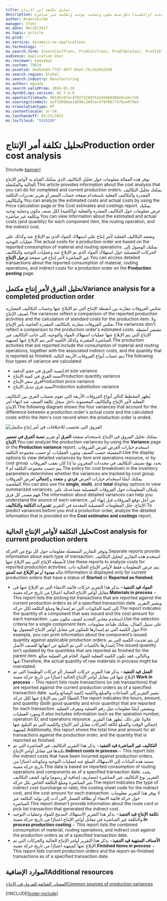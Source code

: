 ```yaml
---
title: تحليل تكلفة أمر الإنتاج
description: توفر هذه المقالة معلومات حول تحليل التكاليف الذي يمكنك القيام به لأوامر الإنتاج الحالية والمكتملة. يمكنك تحليل التكاليف المقدرة والتكاليف الفعلية باستخدام صفحة حساب السعر أو تقرير تقديرات التكلفة والتكاليف‬. يمكنك عرض معلومات حول التكاليف المقدرة والفعلية (والكمية) لكل صنف مكون وعملية توجيه وتكلفة غير مباشرة.
author: AndersGirke
manager: tfehr
ms.date: 06/20/2017
ms.topic: article
ms.prod: ''
ms.service: dynamics-ax-applications
ms.technology: ''
ms.search.form: InventCostTrans, ProdCalcTrans, ProdTableJour, ProdTableListPage, ProdSetupHistoricalCost
audience: Application User
ms.reviewer: kamaybac
ms.custom: 79634
ms.assetid: ded5da04-f787-49f7-b5e5-75c2a2b92930
ms.search.region: Global
ms.search.industry: Manufacturing
ms.author: mguada
ms.search.validFrom: 2016-02-28
ms.dyn365.ops.version: AX 7.0.0
ms.openlocfilehash: 90145c07ac4f0273288f6d1dddb0d99e9cd4cfd6
ms.sourcegitcommit: eaf330dbee1db96c20d5ac479f007747bea079eb
ms.translationtype: HT
ms.contentlocale: ar-SA
ms.lasthandoff: 02/15/2021
ms.locfileid: "5245289"
---
```

# <a name="production-order-cost-analysis"></a><span data-ttu-id="7ca46-105">تحليل تكلفة أمر الإنتاج</span><span class="sxs-lookup"><span data-stu-id="7ca46-105">Production order cost analysis</span></span>

[!include [banner](../includes/banner.md)]

<span data-ttu-id="7ca46-106">توفر هذه المقالة معلومات حول تحليل التكاليف الذي يمكنك القيام به لأوامر الإنتاج الحالية والمكتملة.</span><span class="sxs-lookup"><span data-stu-id="7ca46-106">This article provides information about the cost analysis that you can do for completed and current production orders.</span></span> <span data-ttu-id="7ca46-107">يمكنك تحليل التكاليف المقدرة والتكاليف الفعلية باستخدام صفحة حساب السعر أو تقرير تقديرات التكلفة والتكاليف‬.</span><span class="sxs-lookup"><span data-stu-id="7ca46-107">You can analyze the estimated costs and actual costs by using the Price calculation page or the Cost estimates and costings report.</span></span> <span data-ttu-id="7ca46-108">يمكنك عرض معلومات حول التكاليف المقدرة والفعلية (والكمية) لكل صنف مكون وعملية توجيه وتكلفة غير مباشرة.</span><span class="sxs-lookup"><span data-stu-id="7ca46-108">You can view information about the estimated and actual costs (and quantity) for each component item, the routing operation, and the indirect cost.</span></span>

<span data-ttu-id="7ca46-109">وتعتمد التكاليف الفعلية لأمر إنتاج على استهلاك المواد الذي تم الإبلاغ عنه وكذلك على عمليات التوجيه.</span><span class="sxs-lookup"><span data-stu-id="7ca46-109">The actual costs for a production order are based on the reported consumption of material and routing operations.</span></span> <span data-ttu-id="7ca46-110">يمكنك الوصول إلى الحركات التفصيلية حول استهلاك المواد الذي تم الإبلاغ عنه وعمليات التوجيه والتكاليف غير المباشرة لأمر إنتاج في صفحة **ترحيل الإنتاج‬**.</span><span class="sxs-lookup"><span data-stu-id="7ca46-110">You can access detailed transactions about the reported consumption of material, routing operations, and indirect costs for a production order on the **Production posting** page.</span></span>

## <a name="variance-analysis-for-a-completed-production-order"></a><span data-ttu-id="7ca46-111">تحليل الفرق لأمر إنتاج مكتمل</span><span class="sxs-lookup"><span data-stu-id="7ca46-111">Variance analysis for a completed production order</span></span>
<span data-ttu-id="7ca46-112">تعكس الفروقات مقارنة بين أنشطة الإنتاج التي تم الإبلاغ عنها وحساب التكاليف المعيارية لصنف الإنتاج.</span><span class="sxs-lookup"><span data-stu-id="7ca46-112">The variances reflect a comparison of the reported production activities and the calculation of standard costs for the production item.</span></span> <span data-ttu-id="7ca46-113">ولا تعكس الفروقات مقارنة بالتكاليف المقدرة الخاصة بأمر الإنتاج.</span><span class="sxs-lookup"><span data-stu-id="7ca46-113">The variances don't reflect a comparison to the production order's estimated costs.</span></span> <span data-ttu-id="7ca46-114">تتضمن أنشطة الإنتاج التي يتم الإبلاغ عنها عمليات استهلاك المواد والتوجيه، إلى جانب التكاليف غير المباشرة المقترنة وكذلك الكمية التي يتم الإبلاغ عنها كمنتهية.</span><span class="sxs-lookup"><span data-stu-id="7ca46-114">The production activities that are reported include the consumption of material and routing operations, together with the associated indirect costs, and the quantity that is reported as finished.</span></span> <span data-ttu-id="7ca46-115">يتم حساب أنواع الفروقات الأربعة التالية:</span><span class="sxs-lookup"><span data-stu-id="7ca46-115">The following four types of variance are calculated:</span></span>

-   <span data-ttu-id="7ca46-116">نسبة الفرق في حجم الدفعة</span><span class="sxs-lookup"><span data-stu-id="7ca46-116">Lot size variance</span></span>
-   <span data-ttu-id="7ca46-117">نسبة الفرق في كمية الإنتاج</span><span class="sxs-lookup"><span data-stu-id="7ca46-117">Production quantity variance</span></span>
-   <span data-ttu-id="7ca46-118">فرق سعر الإنتاج</span><span class="sxs-lookup"><span data-stu-id="7ca46-118">Production price variance</span></span>
-   <span data-ttu-id="7ca46-119">نسبة فرق تبديل الإنتاج</span><span class="sxs-lookup"><span data-stu-id="7ca46-119">Production substitution variance</span></span>

<span data-ttu-id="7ca46-120">يُظهر المخطط التالي أنواع الفروقات الأربعة التي تقوم بحساب الفرق بين التكاليف الفعلية لأمر الإنتاج والتكاليف المحسوبة داخل سجل تكلفة الصنف عند انتهاء أمر الإنتاج.</span><span class="sxs-lookup"><span data-stu-id="7ca46-120">The following diagram shows the four variances that account for the difference between a production order's actual costs and the calculated costs within the item's cost record when the production order is ended.</span></span> 

![الفروق التي تحتسب للاختلافات في أمر إنتاج مكتمل](./media/control.jpg) 

<span data-ttu-id="7ca46-122">يمكنك تحليل الفروق في الإنتاج باستخدام صفحة **الفرق** أو تقرير **نسبة الفرق في تسعير الإنتاج‬**.</span><span class="sxs-lookup"><span data-stu-id="7ca46-122">You can analyze the production variances by using the **Variance** page or the **Production variance** report.</span></span> <span data-ttu-id="7ca46-123">استخدم خيارات العرض لعرض الفروقات المفصلة حسب الصنف ومورد العمليات، أو حسب مجموعة التكلفة.</span><span class="sxs-lookup"><span data-stu-id="7ca46-123">Use the display options to view detailed variances by item and operations resource, or by cost group.</span></span> <span data-ttu-id="7ca46-124">يحدد نهج تصنيف التكاليف في محددات المخزون ما إذا كان تعقب الفروقات يتم حسب مجموعة التكلفة أم لا.</span><span class="sxs-lookup"><span data-stu-id="7ca46-124">The policy for cost breakdown in the inventory parameters determines whether the variances are tracked by cost group.</span></span> <span data-ttu-id="7ca46-125">يمكنك أيضًا استخدام خيارات العرض **فردي** و **متعدد** و **إجمالي** لعرض الفروقات الملخصة.</span><span class="sxs-lookup"><span data-stu-id="7ca46-125">You can also use the **single**, **multi**, and **total** display options to view summarized variances.</span></span> <span data-ttu-id="7ca46-126">بإمكان المعلومات حول الفروقات التفصيلية مساعدتك على فهم مصدر كل فرق.</span><span class="sxs-lookup"><span data-stu-id="7ca46-126">The information about detailed variances can help you understand the source of each variance.</span></span> <span data-ttu-id="7ca46-127">من أجل توقع الفروقات قبل إنهاء أمر الإنتاج، حلل المعلومات التفصيلية المقدمة في التقرير **تقديرات التكلفة والتكاليف**.</span><span class="sxs-lookup"><span data-stu-id="7ca46-127">To predict variances before you end a production order, analyze the detailed information that is provided on the **Cost estimates and costings** report.</span></span>

## <a name="cost-analysis-for-current-production-orders"></a><span data-ttu-id="7ca46-128">تحليل التكلفة لأوامر الإنتاج الحالية</span><span class="sxs-lookup"><span data-stu-id="7ca46-128">Cost analysis for current production orders</span></span>
<span data-ttu-id="7ca46-129">وتوفر التقارير المنفصلة معلومات حول كل نوع من الحركة.</span><span class="sxs-lookup"><span data-stu-id="7ca46-129">Separate reports provide information about each type of transaction.</span></span> <span data-ttu-id="7ca46-130">استخدم هذه التقارير لتحليل التكاليف لأنشطة الإنتاج التي يتم الإبلاغ عنها.</span><span class="sxs-lookup"><span data-stu-id="7ca46-130">Use these reports to analyze costs for reported production activities.</span></span> <span data-ttu-id="7ca46-131">يتم عرض المعلومات فقط لأوامر الإنتاج الحالية ذات حالة **مبدوء** أو **تم الإبلاغ عنه كمنتهٍ‬**.</span><span class="sxs-lookup"><span data-stu-id="7ca46-131">Information is displayed only for current production orders that have a status of **Started** or **Reported as finished**.</span></span>

-   <span data-ttu-id="7ca46-132">**المواد قيد التنفيذ‬**− يذكر هذا التقرير حركات قائمة الانتقاء التي تم الإبلاغ عنها في مقابل أوامر الإنتاج الحالية اعتبارًا من تاريخ حركة معينة.</span><span class="sxs-lookup"><span data-stu-id="7ca46-132">**Materials in process** − This report lists the picking list transactions that are reported against the current production orders as of a specified transaction date.</span></span> <span data-ttu-id="7ca46-133">ويشير التقرير إلى كمية المكونات التي تم إصدارها ومبلغ التكلفة لكل حركة.</span><span class="sxs-lookup"><span data-stu-id="7ca46-133">The report indicates the quantity of a component that was issued and the cost amount for each transaction.</span></span> <span data-ttu-id="7ca46-134">استخدم معايير التحديد لصنف مكون مفرد.</span><span class="sxs-lookup"><span data-stu-id="7ca46-134">Use the selection criteria for a single component item.</span></span> <span data-ttu-id="7ca46-135">على سبيل المثال، يمكنك طباعة معلومات حول الكمية التي تم إصدارها للمكون في مقابل أوامر الإنتاج المعمول بها.</span><span class="sxs-lookup"><span data-stu-id="7ca46-135">For example, you can print information about the component’s issued quantity against applicable production orders.</span></span> <span data-ttu-id="7ca46-136">لن يتم تحديث الكمية التي تم إصدارها بالكميات التي تم التبليغ عن انتهائها للصنف الأصل.</span><span class="sxs-lookup"><span data-stu-id="7ca46-136">The issued quantity isn't updated by the quantities that are reported as finished for the parent item.</span></span> <span data-ttu-id="7ca46-137">وبالتالي، فقد تكون الكمية الفعلية للمواد الخام في العملية مبالغ فيها.</span><span class="sxs-lookup"><span data-stu-id="7ca46-137">Therefore, the actual quantity of raw materials in process might be overstated.</span></span>
-   <span data-ttu-id="7ca46-138">**العمل قيد التنفيذ**− يذكر هذا التقرير حركات المسار (أو حركات الوظيفة) التي تم الإبلاغ عنها في مقابل أوامر الإنتاج الحالية اعتبارًا من تاريخ حركة معينة.</span><span class="sxs-lookup"><span data-stu-id="7ca46-138">**Work in process** − This report lists route transactions (or job transactions) that are reported against the current production orders as of a specified transaction date.</span></span> <span data-ttu-id="7ca46-139">يشير التقرير إلى الساعات والمبلغ والكمية (كمية البضائع وكمية الخطأ) التي يتم الإبلاغ عنها لكل حركة.</span><span class="sxs-lookup"><span data-stu-id="7ca46-139">The report indicates the hours, amount, and quantity (both good quantity and error quantity) that are reported for each transaction.</span></span> <span data-ttu-id="7ca46-140">ويتضمن أيضًا معلومات مثل رقم العملية ومعرف العملية ومورد العمليات.</span><span class="sxs-lookup"><span data-stu-id="7ca46-140">It also includes information such as the operation number, operation ID, and operations resource.</span></span> <span data-ttu-id="7ca46-141">علاوةً على ذلك، يُظهر هذا التقرير إجمالي الوقت والمبلغ لكافة الحركات مقابل أمر الإنتاج والكمية التي تم التبليغ عنها كمنتهية.</span><span class="sxs-lookup"><span data-stu-id="7ca46-141">Additionally, this report shows the total time and amount for all transactions against the production order, and the quantity that is reported as finished.</span></span>
-   <span data-ttu-id="7ca46-142">**التكاليف غير المباشرة قيد التنفيذ**− يذكر هذا التقرير التكاليف غير المباشرة التي تم تكبدها في مقابل أوامر الإنتاج.</span><span class="sxs-lookup"><span data-stu-id="7ca46-142">**Indirect costs in process** − This report lists the indirect costs that have been incurred against production orders.</span></span> <span data-ttu-id="7ca46-143">تستند هذه البيانات إلى الاستهلاك المبلغ عنه لعمليات التوجيه ومكوناته اعتبارًا من تاريخ حركة معينة.</span><span class="sxs-lookup"><span data-stu-id="7ca46-143">This data is based on reported consumption of routing operations and components as of a specified transaction date.</span></span> <span data-ttu-id="7ca46-144">يحدد التقرير نوع التكاليف غير المباشرة (مصاريف إضافية أو رسوم) وكود كشف التكاليف غير المباشرة ومبلغ التكلفة الخاص بكل حركة.</span><span class="sxs-lookup"><span data-stu-id="7ca46-144">The report indicates the type of indirect cost (surcharge or rate), the costing sheet code for the indirect cost, and the cost amount for each transaction.</span></span> <span data-ttu-id="7ca46-145">لا يوفر هذا التقرير معلومات حول حركة قائمة الانتقاء أو بطاقة المسار التي أدت إلى توليد التكلفة غير المباشرة.</span><span class="sxs-lookup"><span data-stu-id="7ca46-145">This report doesn't provide information about the route card or pick list transaction that generated the indirect cost.</span></span>
-   <span data-ttu-id="7ca46-146">**تكلفة الإنتاج قيد التنفيذ‬**− يذكر هذا التقرير الاستهلاك المدمج للمواد وعمليات التوجيه والتكلفة غير المباشرة في مقابل أوامر الإنتاج اعتبارًا من تاريخ حركة معينة.</span><span class="sxs-lookup"><span data-stu-id="7ca46-146">**In process production costing** − This report lists the combined consumption of material, routing operations, and indirect cost against the production orders as of a specified transaction date.</span></span>
-   <span data-ttu-id="7ca46-147">**الأصناف المنتهية قيد التنفيذ‬**− يذكر هذا التقرير أوامر الإنتاج الحالية والحركات التي تم الإبلاغ عنها كمنتهية اعتبارًا من تاريخ حركة معينة.</span><span class="sxs-lookup"><span data-stu-id="7ca46-147">**Finished items in process** − This report lists current production orders and the report-as-finished transactions as of a specified transaction date.</span></span>


<a name="additional-resources"></a><span data-ttu-id="7ca46-148">الموارد الإضافية</span><span class="sxs-lookup"><span data-stu-id="7ca46-148">Additional resources</span></span>
--------

[<span data-ttu-id="7ca46-149">المصادر الشائعة للفروق في الإنتاج</span><span class="sxs-lookup"><span data-stu-id="7ca46-149">Common sources of production variances</span></span>](common-sources-of-production-variances.md)





[!INCLUDE[footer-include](../../includes/footer-banner.md)]